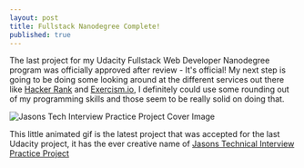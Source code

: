 ```yaml
---
layout: post
title: Fullstack Nanodegree Complete!
published: true
---
```


The last project for my Udacity Fullstack Web Developer Nanodegree program was officially approved after review - It's official!  My next step is going to be doing some looking around at the different services out there like [Hacker Rank](http://www.hackerrank.com) and [Exercism.io](http://www.exercism.io), I definitely could use some rounding out of my programming skills and those seem to be really solid on doing that.  

![Jasons Tech Interview Practice Project Cover Image](https://minimalistic.github.io/images/interview_practice_cli.gif)

This little animated gif is the latest project that was accepted for the last Udacity project, it has the ever creative name of [Jasons Technical Interview Practice Project](https://github.com/Minimalistic/Jasons-Technical-Interview-Practice-Project)

